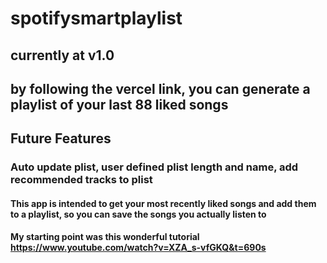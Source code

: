 # spotifysmartplaylist

## currently at v1.0
## by following the vercel link, you can generate a playlist of your last 88 liked songs

## Future Features
### Auto update plist, user defined plist length and name, add recommended tracks to plist

#### This app is intended to get your most recently liked songs and add them to a playlist, so you can save the songs you actually listen to

#### My starting point was this wonderful tutorial https://www.youtube.com/watch?v=XZA_s-vfGKQ&t=690s